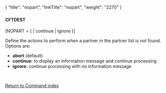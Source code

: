{
    "title": "nopart",
    "linkTitle": "nopart",
    "weight": "2270"
}<span id="nopart"></span>

### 

#### CFTDEST

\[NOPART = {
| continue | ignore }\]

Define the actions to perform when a partner in the partner list is
not found. Options are:

-   **abort**
    (default)
-   <span style="font-weight: bold;">continue</span>:
    to display an information message and continue processing
-   <span style="font-weight: bold;">ignore</span>:
    continue processing with no information message

 

[Return to Command index](../../)
